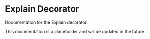 # Explain Decorator

Documentation for the Explain decorator.

This documentation is a placeholder and will be updated in the future.
